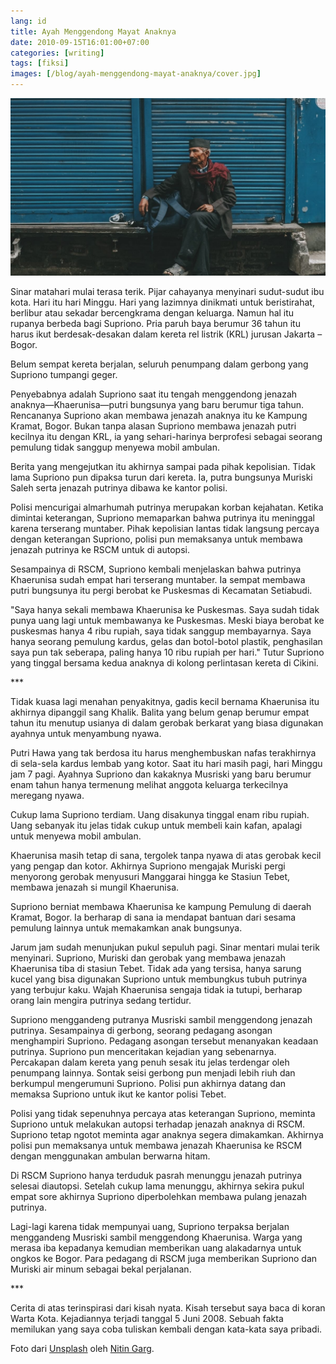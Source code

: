 ```yaml
---
lang: id
title: Ayah Menggendong Mayat Anaknya
date: 2010-09-15T16:01:00+07:00
categories: [writing]
tags: [fiksi]
images: [/blog/ayah-menggendong-mayat-anaknya/cover.jpg]
---
```

![Ayah Menggendong Mayat Anaknya](cover.jpg)

Sinar matahari mulai terasa terik. Pijar cahayanya menyinari sudut-sudut ibu kota. Hari itu hari Minggu. Hari yang lazimnya dinikmati untuk beristirahat, berlibur atau sekadar bercengkrama dengan keluarga. Namun hal itu rupanya berbeda bagi Supriono. Pria paruh baya berumur 36 tahun itu harus ikut berdesak-desakan dalam kereta rel listrik (KRL) jurusan Jakarta – Bogor.

Belum sempat kereta berjalan, seluruh penumpang dalam gerbong yang Supriono tumpangi geger.

Penyebabnya adalah Supriono saat itu tengah menggendong jenazah anaknya—Khaerunisa—putri bungsunya yang baru berumur tiga tahun. Rencananya Supriono akan membawa jenazah anaknya itu ke Kampung Kramat, Bogor. Bukan tanpa alasan Supriono membawa jenazah putri kecilnya itu dengan KRL, ia yang sehari-harinya berprofesi sebagai seorang pemulung tidak sanggup menyewa mobil ambulan.

Berita yang mengejutkan itu akhirnya sampai pada pihak kepolisian. Tidak lama Supriono pun dipaksa turun dari kereta. Ia, putra bungsunya Muriski Saleh serta jenazah putrinya dibawa ke kantor polisi.

Polisi mencurigai almarhumah putrinya merupakan korban kejahatan. Ketika dimintai keterangan, Supriono memaparkan bahwa putrinya itu meninggal karena terserang muntaber. Pihak kepolisian lantas tidak langsung percaya dengan keterangan Supriono, polisi pun memaksanya untuk membawa jenazah putrinya ke RSCM untuk di autopsi.

Sesampainya di RSCM, Supriono kembali menjelaskan bahwa putrinya Khaerunisa sudah empat hari terserang muntaber. Ia sempat membawa putri bungsunya itu pergi berobat ke Puskesmas di Kecamatan Setiabudi.

"Saya hanya sekali membawa Khaerunisa ke Puskesmas. Saya sudah tidak punya uang lagi untuk membawanya ke Puskesmas. Meski biaya berobat ke puskesmas hanya 4 ribu rupiah, saya tidak sanggup membayarnya. Saya hanya seorang pemulung kardus, gelas dan botol-botol plastik, penghasilan saya pun tak seberapa, paling hanya 10 ribu rupiah per hari." Tutur Supriono yang tinggal bersama kedua anaknya di kolong perlintasan kereta di Cikini.

\*\*\*

Tidak kuasa lagi menahan penyakitnya, gadis kecil bernama Khaerunisa itu akhirnya dipanggil sang Khalik. Balita yang belum genap berumur empat tahun itu menutup usianya di dalam gerobak berkarat yang biasa digunakan ayahnya untuk menyambung nyawa.

Putri Hawa yang tak berdosa itu harus menghembuskan nafas terakhirnya di sela-sela kardus lembab yang kotor. Saat itu hari masih pagi, hari Minggu jam 7 pagi. Ayahnya Supriono dan kakaknya Musriski yang baru berumur enam tahun hanya termenung melihat anggota keluarga terkecilnya meregang nyawa.

Cukup lama Supriono terdiam. Uang disakunya tinggal enam ribu rupiah. Uang sebanyak itu jelas tidak cukup untuk membeli kain kafan, apalagi untuk menyewa mobil ambulan.

Khaerunisa masih tetap di sana, tergolek tanpa nyawa di atas gerobak kecil yang pengap dan kotor. Akhirnya Supriono mengajak Muriski pergi menyorong gerobak menyusuri Manggarai hingga ke Stasiun Tebet, membawa jenazah si mungil Khaerunisa.

Supriono berniat membawa Khaerunisa ke kampung Pemulung di daerah Kramat, Bogor. Ia berharap di sana ia mendapat bantuan dari sesama pemulung lainnya untuk memakamkan anak bungsunya.

Jarum jam sudah menunjukan pukul sepuluh pagi. Sinar mentari mulai terik menyinari. Supriono, Muriski dan gerobak yang membawa jenazah Khaerunisa tiba di stasiun Tebet. Tidak ada yang tersisa, hanya sarung kucel yang bisa digunakan Supriono untuk membungkus tubuh putrinya yang terbujur kaku. Wajah Khaerunisa sengaja tidak ia tutupi, berharap orang lain mengira putrinya sedang tertidur.

Supriono menggandeng putranya Musriski sambil menggendong jenazah putrinya. Sesampainya di gerbong, seorang pedagang asongan menghampiri Supriono. Pedagang asongan tersebut menanyakan keadaan putrinya. Supriono pun menceritakan kejadian yang sebenarnya. Percakapan dalam kereta yang penuh sesak itu jelas terdengar oleh penumpang lainnya. Sontak seisi gerbong pun menjadi lebih riuh dan berkumpul mengerumuni Supriono. Polisi pun akhirnya datang dan memaksa Supriono untuk ikut ke kantor polisi Tebet.

Polisi yang tidak sepenuhnya percaya atas keterangan Supriono, meminta Supriono untuk melakukan autopsi terhadap jenazah anaknya di RSCM. Supriono tetap ngotot meminta agar anaknya segera dimakamkan. Akhirnya polisi pun memaksanya untuk membawa jenazah Khaerunisa ke RSCM dengan menggunakan ambulan berwarna hitam.

Di RSCM Supriono hanya terduduk pasrah menunggu jenazah putrinya selesai diautopsi. Setelah cukup lama menunggu, akhirnya sekira pukul empat sore akhirnya Supriono diperbolehkan membawa pulang jenazah putrinya.

Lagi-lagi karena tidak mempunyai uang, Supriono terpaksa berjalan menggandeng Musriski sambil menggendong Khaerunisa. Warga yang merasa iba kepadanya kemudian memberikan uang alakadarnya untuk ongkos ke Bogor. Para pedagang di RSCM juga memberikan Supriono dan Muriski air minum sebagai bekal perjalanan.

\*\*\*

Cerita di atas terinspirasi dari kisah nyata. Kisah tersebut saya baca di koran Warta Kota. Kejadiannya terjadi tanggal 5 Juni 2008. Sebuah fakta memilukan yang saya coba tuliskan kembali dengan kata-kata saya pribadi.

Foto dari [Unsplash](https://unsplash.com/photos/h6jP-QeVV_w) oleh [Nitin Garg](https://unsplash.com/@nitingarg).

